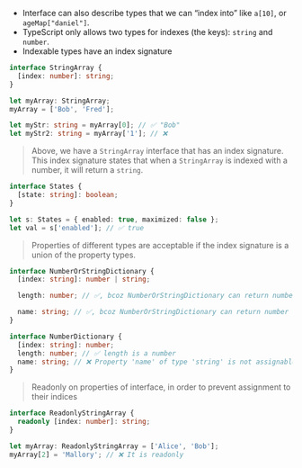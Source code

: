 - Interface can also describe types that we can “index into” like `a[10]`, or `ageMap["daniel"]`.
- TypeScript only allows two types for indexes (the keys): `string` and `number`.
- Indexable types have an index signature

```ts
interface StringArray {
  [index: number]: string;
}

let myArray: StringArray;
myArray = ['Bob', 'Fred'];

let myStr: string = myArray[0]; // ✅ "Bob"
let myStr2: string = myArray['1']; // ❌
```

> Above, we have a `StringArray` interface that has an index signature. This index signature states that when a `StringArray` is indexed with a number, it will return a `string`.

```ts
interface States {
  [state: string]: boolean;
}

let s: States = { enabled: true, maximized: false };
let val = s['enabled']; // ✅ true
```

> Properties of different types are acceptable if the index signature is a union of the property types.

```ts
interface NumberOrStringDictionary {
  [index: string]: number | string;

  length: number; // ✅, bcoz NumberOrStringDictionary can return number or string

  name: string; // ✅, bcoz NumberOrStringDictionary can return number or string
}

interface NumberDictionary {
  [index: string]: number;
  length: number; // ✅ length is a number
  name: string; // ❌ Property 'name' of type 'string' is not assignable to string index type 'number'.
}
```

> Readonly on properties of interface, in order to prevent assignment to their indices

```ts
interface ReadonlyStringArray {
  readonly [index: number]: string;
}

let myArray: ReadonlyStringArray = ['Alice', 'Bob'];
myArray[2] = 'Mallory'; // ❌ It is readonly
```

